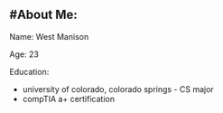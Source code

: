 #About Me:
---

Name: West Manison

Age: 23

Education:
  - university of colorado, colorado springs - CS major
  - compTIA a+ certification


